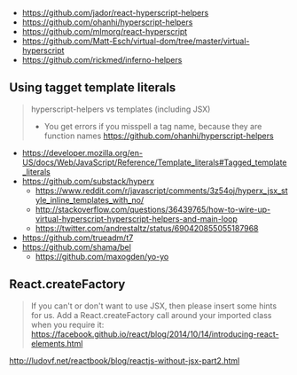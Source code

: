 - https://github.com/jador/react-hyperscript-helpers
- https://github.com/ohanhi/hyperscript-helpers
- https://github.com/mlmorg/react-hyperscript
- https://github.com/Matt-Esch/virtual-dom/tree/master/virtual-hyperscript
- https://github.com/rickmed/inferno-helpers

## Using tagget template literals

> hyperscript-helpers vs templates (including JSX)
> - You get errors if you misspell a tag name, because they are function names
> https://github.com/ohanhi/hyperscript-helpers

- https://developer.mozilla.org/en-US/docs/Web/JavaScript/Reference/Template_literals#Tagged_template_literals
- https://github.com/substack/hyperx
  - https://www.reddit.com/r/javascript/comments/3z54oj/hyperx_jsx_style_inline_templates_with_no/
  - http://stackoverflow.com/questions/36439765/how-to-wire-up-virtual-hyperscript-hyperscript-helpers-and-main-loop
  - https://twitter.com/andrestaltz/status/690420855055187968
- https://github.com/trueadm/t7
- https://github.com/shama/bel
  - https://github.com/maxogden/yo-yo

## React.createFactory

> If you can't or don't want to use JSX, then please insert some hints for us. Add a React.createFactory call around your imported class when you require it:
> https://facebook.github.io/react/blog/2014/10/14/introducing-react-elements.html

http://ludovf.net/reactbook/blog/reactjs-without-jsx-part2.html
